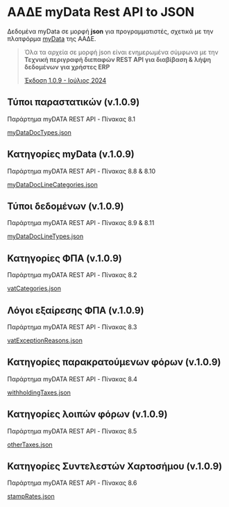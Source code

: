 # ΑΑΔΕ myData Rest API to JSON

Δεδομένα myData σε μορφή **json** για προγραμματιστές, σχετικά με την πλατφόρμα [myData](https://www.aade.gr/mydata) της ΑΑΔΕ.
> Όλα τα αρχεία σε μορφή json είναι ενημερωμένα σύμφωνα με την **Τεχνική περιγραφή διεπαφών REST API για διαβίβαση & λήψη δεδομένων για χρήστες ERP**
>
> <a href="https://www.aade.gr/sites/default/files/2024-07/myDATA%20API%20Documentation%20v1.0.9_official_erp.pdf" target="_blank">Έκδοση 1.0.9 - Ιούλιος 2024</a>

## Τύποι παραστατικών (v.1.0.9)
Παράρτημα myDATA REST API - Πίνακας 8.1

[myDataDocTypes.json](/myDataDocTypes.json)

## Κατηγορίες myData (v.1.0.9)
Παράρτημα myDATA REST API - Πίνακας 8.8 & 8.10

[myDataDocLineCategories.json](/myDataDocLineCategories.json)

## Τύποι δεδομένων (v.1.0.9)
Παράρτημα myDATA REST API - Πίνακας 8.9 & 8.11

[myDataDocLineTypes.json](/myDataLineTypes.json)

## Κατηγορίες ΦΠΑ (v.1.0.9)
Παράρτημα myDATA REST API - Πίνακας 8.2

[vatCategories.json](/vatCategories.json)

## Λόγοι εξαίρεσης ΦΠΑ (v.1.0.9)
Παράρτημα myDATA REST API - Πίνακας 8.3

[vatExceptionReasons.json](/vatExceptionReasons.json)

## Κατηγορίες παρακρατούμενων φόρων (v.1.0.9)
Παράρτημα myDATA REST API - Πίνακας 8.4

[withholdingTaxes.json](/withholdingTaxes.json)

## Κατηγορίες λοιπών φόρων (v.1.0.9)
Παράρτημα myDATA REST API - Πίνακας 8.5

[otherTaxes.json](/otherTaxes.json)

## Κατηγορίες Συντελεστών Χαρτοσήμου (v.1.0.9)
Παράρτημα myDATA REST API - Πίνακας 8.6

[stampRates.json](/stampRates.json)